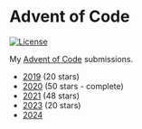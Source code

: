 # Advent of Code

[![License](https://img.shields.io/badge/licence-GPLv3-informational.svg)](https://www.gnu.org/licenses/gpl-3.0.en.html)

My [Advent of Code](https://adventofcode.com) submissions.

- [2019](./2019) (20 stars)
- [2020](./2020) (50 stars - complete)
- [2021](./2021) (48 stars)
- [2023](./2023) (20 stars)
- [2024](./2024)
